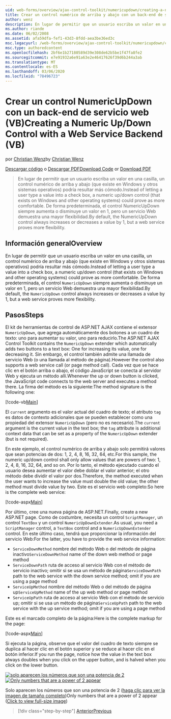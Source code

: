 ```yaml
---
uid: web-forms/overview/ajax-control-toolkit/numericupdown/creating-a-numeric-up-down-control-with-a-web-service-backend-vb
title: Crear un control numérico de arriba y abajo con un back-end de servicio Web (VB) | Microsoft Docs
author: wenz
description: En lugar de permitir que un usuario escriba un valor en una casilla, un control numérico de arriba y abajo (que existe en Windows y otros sistemas operativos) podría demostrar como más c...
ms.author: riande
ms.date: 06/02/2008
ms.assetid: afa59dfa-fef1-43d3-8fdd-aea3be36ed3c
msc.legacyurl: /web-forms/overview/ajax-control-toolkit/numericupdown/creating-a-numeric-up-down-control-with-a-web-service-backend-vb
msc.type: authoredcontent
ms.openlocfilehash: 2bf6e1b27180589d39e308de62b5be1f47fa8fe2
ms.sourcegitcommit: e7e91932a6e91a63e2e46417626f39d6b244a3ab
ms.translationtype: MT
ms.contentlocale: es-ES
ms.lasthandoff: 03/06/2020
ms.locfileid: "78496723"
---
```

# <a name="creating-a-numeric-updown-control-with-a-web-service-backend-vb"></a><span data-ttu-id="2e713-103">Crear un control NumericUpDown con un back-end de servicio web (VB)</span><span class="sxs-lookup"><span data-stu-id="2e713-103">Creating a Numeric Up/Down Control with a Web Service Backend (VB)</span></span>

<span data-ttu-id="2e713-104">por [Christian Wenz](https://github.com/wenz)</span><span class="sxs-lookup"><span data-stu-id="2e713-104">by [Christian Wenz](https://github.com/wenz)</span></span>

<span data-ttu-id="2e713-105">[Descargar código](https://download.microsoft.com/download/9/3/f/93f8daea-bebd-4821-833b-95205389c7d0/numericupdown1.vb.zip) o [Descargar PDF](https://download.microsoft.com/download/2/d/c/2dc10e34-6983-41d4-9c08-f78f5387d32b/numericupdown1VB.pdf)</span><span class="sxs-lookup"><span data-stu-id="2e713-105">[Download Code](https://download.microsoft.com/download/9/3/f/93f8daea-bebd-4821-833b-95205389c7d0/numericupdown1.vb.zip) or [Download PDF](https://download.microsoft.com/download/2/d/c/2dc10e34-6983-41d4-9c08-f78f5387d32b/numericupdown1VB.pdf)</span></span>

> <span data-ttu-id="2e713-106">En lugar de permitir que un usuario escriba un valor en una casilla, un control numérico de arriba y abajo (que existe en Windows y otros sistemas operativos) podría resultar más cómodo.</span><span class="sxs-lookup"><span data-stu-id="2e713-106">Instead of letting a user type a value into a check box, a numeric up/down control (that exists on Windows and other operating systems) could prove as more comfortable.</span></span> <span data-ttu-id="2e713-107">De forma predeterminada, el control NumericUpDown siempre aumenta o disminuye un valor en 1, pero un servicio Web demuestra una mayor flexibilidad.</span><span class="sxs-lookup"><span data-stu-id="2e713-107">By default, the NumericUpDown control always increases or decreases a value by 1, but a web service proves more flexibility.</span></span>

## <a name="overview"></a><span data-ttu-id="2e713-108">Información general</span><span class="sxs-lookup"><span data-stu-id="2e713-108">Overview</span></span>

<span data-ttu-id="2e713-109">En lugar de permitir que un usuario escriba un valor en una casilla, un control numérico de arriba y abajo (que existe en Windows y otros sistemas operativos) podría resultar más cómodo.</span><span class="sxs-lookup"><span data-stu-id="2e713-109">Instead of letting a user type a value into a check box, a numeric up/down control (that exists on Windows and other operating systems) could prove as more comfortable.</span></span> <span data-ttu-id="2e713-110">De forma predeterminada, el control `NumericUpDown` siempre aumenta o disminuye un valor en 1, pero un servicio Web demuestra una mayor flexibilidad.</span><span class="sxs-lookup"><span data-stu-id="2e713-110">By default, the `NumericUpDown` control always increases or decreases a value by 1, but a web service proves more flexibility.</span></span>

## <a name="steps"></a><span data-ttu-id="2e713-111">Pasos</span><span class="sxs-lookup"><span data-stu-id="2e713-111">Steps</span></span>

<span data-ttu-id="2e713-112">El kit de herramientas de control de ASP.NET AJAX contiene el extensor `NumericUpDown`, que agrega automáticamente dos botones a un cuadro de texto: uno para aumentar su valor, uno para reducirlo.</span><span class="sxs-lookup"><span data-stu-id="2e713-112">The ASP.NET AJAX Control Toolkit contains the `NumericUpDown` extender which automatically adds two buttons to a text box: One for increasing its value, one for decreasing it.</span></span> <span data-ttu-id="2e713-113">Sin embargo, el control también admite una llamada de servicio Web (o una llamada al método de página).</span><span class="sxs-lookup"><span data-stu-id="2e713-113">However the control also supports a web service call (or page method call).</span></span> <span data-ttu-id="2e713-114">Cada vez que se hace clic en el botón arriba o abajo, el código JavaScript se conecta al servidor Web y ejecuta un método allí.</span><span class="sxs-lookup"><span data-stu-id="2e713-114">Whenever the up or down button is clicked, the JavaScript code connects to the web server and executes a method there.</span></span> <span data-ttu-id="2e713-115">La firma del método es la siguiente:</span><span class="sxs-lookup"><span data-stu-id="2e713-115">The method signature is the following one:</span></span>

[!code-vb[Main](creating-a-numeric-up-down-control-with-a-web-service-backend-vb/samples/sample1.vb)]

<span data-ttu-id="2e713-116">El `current` argumento es el valor actual del cuadro de texto; el atributo `tag` es datos de contexto adicionales que se pueden establecer como una propiedad del extensor `NumericUpDown` (pero no es necesario).</span><span class="sxs-lookup"><span data-stu-id="2e713-116">The `current` argument is the current value in the text box; the `tag` attribute is additional context data that can be set as a property of the `NumericUpDown` extender (but is not required).</span></span>

<span data-ttu-id="2e713-117">En este ejemplo, el control numérico de arriba y abajo solo permitirá valores que sean potencias de dos: 1, 2, 4, 8, 16, 32, 64, etc.</span><span class="sxs-lookup"><span data-stu-id="2e713-117">For this sample, the numeric up/down control shall only allow values that are powers of two: 1, 2, 4, 8, 16, 32, 64, and so on.</span></span> <span data-ttu-id="2e713-118">Por lo tanto, el método ejecutado cuando el usuario desea aumentar el valor debe doblar el valor anterior; el otro método debe dividir el valor por dos.</span><span class="sxs-lookup"><span data-stu-id="2e713-118">Therefore, the method executed when the user wants to increase the value must double the old value; the other method must divide value by two.</span></span> <span data-ttu-id="2e713-119">Este es el servicio web completo:</span><span class="sxs-lookup"><span data-stu-id="2e713-119">So here is the complete web service:</span></span>

[!code-aspx[Main](creating-a-numeric-up-down-control-with-a-web-service-backend-vb/samples/sample2.aspx)]

<span data-ttu-id="2e713-120">Por último, cree una nueva página de ASP.NET.</span><span class="sxs-lookup"><span data-stu-id="2e713-120">Finally, create a new ASP.NET page.</span></span> <span data-ttu-id="2e713-121">Como de costumbre, necesita un control `ScriptManager`, un control `TextBox` y un control `NumericUpDownExtender`.</span><span class="sxs-lookup"><span data-stu-id="2e713-121">As usual, you need a `ScriptManager` control, a `TextBox` control and a `NumericUpDownExtender` control.</span></span> <span data-ttu-id="2e713-122">En este último caso, tendrá que proporcionar la información del servicio Web:</span><span class="sxs-lookup"><span data-stu-id="2e713-122">For the latter, you have to provide the web service information:</span></span>

- <span data-ttu-id="2e713-123">`ServiceDownMethod` nombre del método Web o del método de página inactivo</span><span class="sxs-lookup"><span data-stu-id="2e713-123">`ServiceDownMethod` name of the down web method or page method</span></span>
- <span data-ttu-id="2e713-124">`ServiceDownPath` ruta de acceso al servicio Web con el método de servicio inactivo; omitir si se usa un método de página</span><span class="sxs-lookup"><span data-stu-id="2e713-124">`ServiceDownPath` path to the web service with the down service method; omit if you are using a page method</span></span>
- <span data-ttu-id="2e713-125">`ServiceUpMethod` nombre del método Web o del método de página up</span><span class="sxs-lookup"><span data-stu-id="2e713-125">`ServiceUpMethod` name of the up web method or page method</span></span>
- <span data-ttu-id="2e713-126">`ServiceUpPath` ruta de acceso al servicio Web con el método de servicio up; omitir si se usa un método de página</span><span class="sxs-lookup"><span data-stu-id="2e713-126">`ServiceUpPath` path to the web service with the up service method; omit if you are using a page method</span></span>

<span data-ttu-id="2e713-127">Este es el marcado completo de la página:</span><span class="sxs-lookup"><span data-stu-id="2e713-127">Here is the complete markup for the page:</span></span>

[!code-aspx[Main](creating-a-numeric-up-down-control-with-a-web-service-backend-vb/samples/sample3.aspx)]

<span data-ttu-id="2e713-128">Si ejecuta la página, observe que el valor del cuadro de texto siempre se duplica al hacer clic en el botón superior y se reduce al hacer clic en el botón inferior.</span><span class="sxs-lookup"><span data-stu-id="2e713-128">If you run the page, notice how the value in the text box always doubles when you click on the upper button, and is halved when you click on the lower button.</span></span>

<span data-ttu-id="2e713-129">[![solo aparecen los números que son una potencia de 2](creating-a-numeric-up-down-control-with-a-web-service-backend-vb/_static/image2.png)](creating-a-numeric-up-down-control-with-a-web-service-backend-vb/_static/image1.png)</span><span class="sxs-lookup"><span data-stu-id="2e713-129">[![Only numbers that are a power of 2 appear](creating-a-numeric-up-down-control-with-a-web-service-backend-vb/_static/image2.png)](creating-a-numeric-up-down-control-with-a-web-service-backend-vb/_static/image1.png)</span></span>

<span data-ttu-id="2e713-130">Solo aparecen los números que son una potencia de 2 ([haga clic para ver la imagen de tamaño completo](creating-a-numeric-up-down-control-with-a-web-service-backend-vb/_static/image3.png))</span><span class="sxs-lookup"><span data-stu-id="2e713-130">Only numbers that are a power of 2 appear ([Click to view full-size image](creating-a-numeric-up-down-control-with-a-web-service-backend-vb/_static/image3.png))</span></span>

> [!div class="step-by-step"]
> [<span data-ttu-id="2e713-131">Anterior</span><span class="sxs-lookup"><span data-stu-id="2e713-131">Previous</span></span>](creating-a-numeric-up-down-control-with-a-web-service-backend-cs.md)
